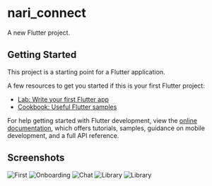 # nari_connect

A new Flutter project.

## Getting Started

This project is a starting point for a Flutter application.

A few resources to get you started if this is your first Flutter project:

- [Lab: Write your first Flutter app](https://docs.flutter.dev/get-started/codelab)
- [Cookbook: Useful Flutter samples](https://docs.flutter.dev/cookbook)

For help getting started with Flutter development, view the
[online documentation](https://docs.flutter.dev/), which offers tutorials,
samples, guidance on mobile development, and a full API reference.

## Screenshots
![First](https://i.ibb.co/Mn5ZxB3/4.png)
![Onboarding](https://i.ibb.co/k62yQdt/1.png)
![Chat](https://i.ibb.co/4Nkh5CC/2.png)
![Library](https://i.ibb.co/g904pj9/3.png)
![Library](https://i.ibb.co/PN0Pn5H/5.png)
